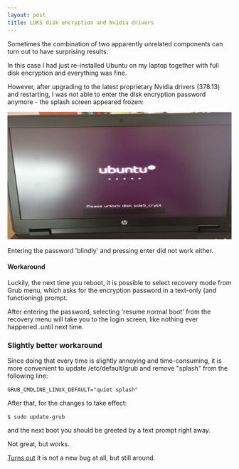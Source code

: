 ```yaml
---
layout: post
title: LUKS disk encryption and Nvidia drivers
---
```


Sometimes the combination of two apparently unrelated components can turn out to have surprising results.

In this case I had just re-installed Ubuntu on my laptop together with full disk encryption and everything was fine.

However, after upgrading to the latest proprietary Nvidia drivers (378.13) and restarting, I was not able to enter the disk encryption password anymore - the splash screen appeared frozen:

<img src="/images/posts/2017-3-16/luks_plymouth.jpg">

Entering the password 'blindly' and pressing enter did not work either.

#### Workaround

Luckily, the next time you reboot, it is possible to select recovery mode from Grub menu, which asks for the encryption password in a text-only (and functioning) prompt.

After entering the password, selecting 'resume normal boot' from the recovery menu will take you to the login screen, like nothing ever happened..until next time.

### Slightly better workaround

Since doing that every time is slightly annoying and time-consuming, it is more convenient to update /etc/default/grub and remove "splash" from the following line:

```
GRUB_CMDLINE_LINUX_DEFAULT="quiet splash"
```

After that, for the changes to take effect:
```
$ sudo update-grub
```

and the next boot you should be greeted by a text prompt right away.

Not great, but works.

[Turns out](https://bugs.launchpad.net/ubuntu/+source/plymouth/+bug/1386005) it is not a new bug at all, but still around.